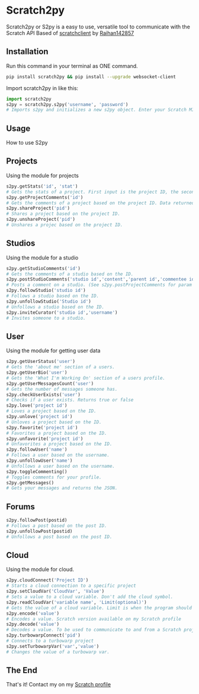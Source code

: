 # Scratch2py

Scratch2py or S2py is a easy to use, versatile tool to communicate with the Scratch API
Based of [scratchclient](https://github.com/CubeyTheCube/scratchclient) by [Raihan142857](https://scratch.mit.edu/users/Raihan142857/)

## Installation

Run this command in your terminal as ONE command.

```bash
pip install scratch2py && pip install --upgrade websocket-client
```

Import scratch2py in like this:

```python
import scratch2py
s2py = scratch2py.s2py('username', 'password')
# Imports s2py and initializes a new s2py object. Enter your Scratch MIT credentials to create a connection with the API.
```

## Usage

How to use S2py

## Projects

Using the module for projects

```python
s2py.getStats('id', 'stat')
# Gets the stats of a project. First input is the project ID, the second one is what stat you want (Loves, faves, views or remixes)
s2py.getProjectComments('id')
# Gets the comments of a project based on the project ID. Data returned in JSON.
s2py.shareProject('pid')
# Shares a project based on the project ID.
s2py.unshareProject('pid')
# Unshares a projec based on the project ID.
```

## Studios

Using the module for a studio

```python
s2py.getStudioComments('id')
# Gets the comments of a studio based on the ID.
s2py.postStudioComments('studio id','content','parent id','commentee id')
# Posts a comment on a studio. (See s2py.postProjectComments for param ^)
s2py.followStudio('studio id')
# Follows a studio based on the ID.
s2py.unfollowStudio('Studio id')
# Unfollows a studio based on the ID.
s2py.inviteCurator('studio id','username')
# Invites someone to a studio.
```

## User

Using the module for getting user data

```python
s2py.getUserStatus('user')
# Gets the 'about me' section of a users.
s2py.getUserBio('user')
# Gets the 'What I'm Working On' section of a users profile.
s2py.getUserMessagesCount('user')
# Gets the number of messages someone has.
s2py.checkUserExists('user')
# Checks if a user exists. Returns true or false
s2py.love('project id')
# Loves a project based on the ID.
s2py.unlove('project id')
# Unloves a project based on the ID.
s2py.favorite('project id')
# Favorites a project based on the ID.
s2py.unfavorite('project id')
# Unfavorites a project based on the ID.
s2py.followUser('name')
# Follows a user based on the username.
s2py.unfollowUser('name')
# Unfollows a user based on the username.
s2py.toggleCommenting()
# Toggles comments for your profile.
s2py.getMessages()
# Gets your messages and returns the JSON.
```

## Forums

```python
s2py.followPost(postid)
# Follows a post based on the post ID.
s2py.unfollowPost(postid)
# Unfollows a post based on the post ID.
```

## Cloud

Using the module for cloud.

```python
s2py.cloudConnect('Project ID')
# Starts a cloud connection to a specific project
s2py.setCloudVar('CloudVar', 'Value')
# Sets a value to a cloud variable. Don't add the cloud symbol.
s2py.readCloudVar('variable name', 'Limit(optional)')
# Gets the value of a cloud variable. Limit is when the program should stop looking for the value. Limit is 1000 by default.
s2py.encode('value')
# Encodes a value. Scratch version available on my Scratch profile
s2py.decode('value')
# Decodes a value. To be used to communicate to and from a Scratch project.
s2py.turbowarpConnect('pid')
# Connects to a turbowarp project
s2py.setTurbowarpVar('var','value')
# Changes the value of a turbowarp var.
```

## The End

That's it!
Contact my on my [Scratch profile](https://scratch.mit.edu/users/TheCloudDev/#comments)
